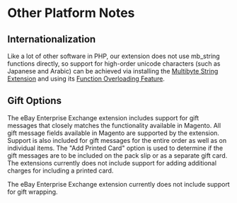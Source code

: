 # Other Platform Notes

## Internationalization

Like a lot of other software in PHP, our extension does not use mb_string functions directly, so support for high-order unicode characters (such as Japanese and Arabic) can be achieved via installing the [Multibyte String Extension](http://www.php.net/manual/en/book.mbstring.php) and using its [Function Overloading Feature](http://www.php.net/manual/en/mbstring.overload.php).

## Gift Options

The eBay Enterprise Exchange extension includes support for gift messages that closely matches the functionality available in Magento. All gift message fields available in Magento are supported by the extension. Support is also included for gift messages for the entire order as well as on individual items. The "Add Printed Card" option is used to determine if the gift messages are to be included on the pack slip or as a separate gift card. The extensions currently does not include support for adding additional charges for including a printed card.

The eBay Enterprise Exchange extension currently does not include support for gift wrapping.
